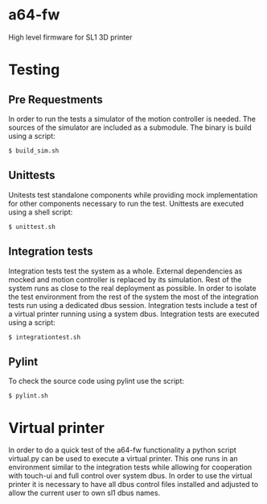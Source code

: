 # a64-fw
High level firmware for SL1 3D printer

# Testing

## Pre Requestments

In order to run the tests a simulator of the motion controller is needed. The sources of the simulator are included
as a submodule. The binary is build using a script:

	$ build_sim.sh


## Unittests

Unitests test standalone components while providing mock implementation for other components necessary to run the test.
Unittests are executed using a shell script:

	$ unittest.sh


## Integration tests

Integration tests test the system as a whole. External dependencies as mocked and motion controller is replaced by its
simulation. Rest of the system runs as close to the real deployment as possible. In order to isolate the test
environment from the rest of the system the most of the integration tests run using a dedicated dbus session.
Integration tests include a test of a virtual printer running using a system dbus. Integration tests are executed using
a script:

	$ integrationtest.sh


## Pylint

To check the source code using pylint use the script:

	$ pylint.sh


# Virtual printer

In order to do a quick test of the a64-fw functionality a python script virtual.py can be used to execute a virtual
printer. This one runs in an environment similar to the integration tests while allowing for cooperation with touch-ui
and full control over system dbus. In order to use the virtual printer it is necessary to have all dbus control files
installed and adjusted to allow the current user to own sl1 dbus names.

